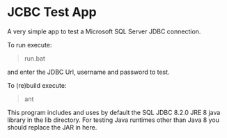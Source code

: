JCBC Test App
=============

A very simple app to test a Microsoft SQL Server JDBC connection.

To run execute:

>run.bat

and enter the JDBC Url, username and password to test.

To (re)build execute:

>ant

This program includes and uses by default the SQL JDBC 8.2.0 JRE 8 java library in
the lib directory. For testing Java runtimes other
than Java 8 you should replace the JAR in here.